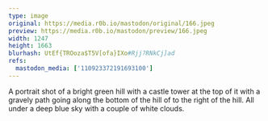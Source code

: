 ```yaml
---
type: image
original: https://media.r0b.io/mastodon/original/166.jpeg
preview: https://media.r0b.io/mastodon/preview/166.jpeg
width: 1247
height: 1663
blurhash: UtEf{TROoza$T5V[ofa}IXo#Rjj?RNkCj]ad
refs:
  mastodon_media: ['110923372191693100']
---
```


A portrait shot of a bright green hill with a castle tower at the top of it with a gravely path going along the bottom of the hill of to the right of the hill. All under a deep blue sky with a couple of white clouds. 
